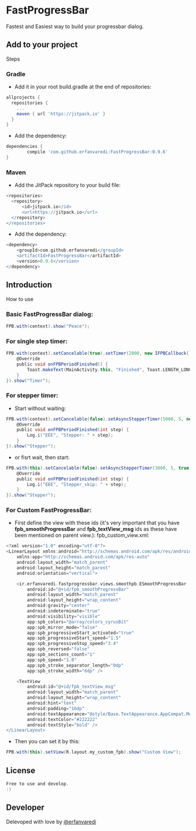 # FastProgressBar
Fastest and Easiest way to build your progressbar dialog.

## Add to your project
Steps
### Gradle
- Add it in your root build.gradle at the end of repositories:

```groovy
allprojects {
  repositories {
    ...
    maven { url 'https://jitpack.io' }
  }
}
```

- Add the dependency:

```groovy
dependencies {
        compile 'com.github.erfanvaredi:FastProgressBar:0.9.6'
}
```

### Maven
- Add the JitPack repository to your build file:

```groovy
<repositories>
  <repository>
      <id>jitpack.io</id>
      <url>https://jitpack.io</url>
  </repository>
</repositories>
```

- Add the dependency:

```groovy
<dependency>
    <groupId>com.github.erfanvaredi</groupId>
    <artifactId>FastProgressBar</artifactId>
    <version>0.9.6</version>
</dependency>
```

## Introduction
How to use
### Basic FastProgressBar dialog:

```groovy
FPB.with(context).show("Peace");
```

### For single step timer:

```groovy
FPB.with(context).setCancelable(true).setTimer(2000, new IFPBCallback() {
    @Override
    public void onFPBPeriodFinished() {
        Toast.makeText(MainActivity.this, "Finished", Toast.LENGTH_LONG).show();
    }
}).show("Timer");
```

### For stepper timer:

- Start without waiting:
```groovy
FPB.with(context).setCancelable(false).setAsyncStepperTimer(5000, 5, new IAsyncFPBCallback() {
    @Override
    public void onFPBPeriodFinished(int step) {
        Log.i("EEE", "Stepper: " + step);
    }
}).show("Stepper");
```
- or fisrt wait, then start:
```groovy
FPB.with(this).setCancelable(false).setAsyncStepperTimer(3000, 5, true, new IAsyncFPBCallback() {
    @Override
    public void onFPBPeriodFinished(int step) {
        Log.i("EEE", "Stepper_skip: " + step);
    }
}).show("Stepper");
```

### For Custom FastProgressBar:

- First define the view with these ids (it's very important that you have <b>fpb_smoothProgressBar</b> and <b>fpb_textView_msg</b> ids as these have been mentioned on parent view.):
fpb_custom_view.xml:
```groovy
<?xml version="1.0" encoding="utf-8"?>
<LinearLayout xmlns:android="http://schemas.android.com/apk/res/android"
    xmlns:app="http://schemas.android.com/apk/res-auto"
    android:layout_width="match_parent"
    android:layout_height="match_parent"
    android:orientation="vertical">

    <ir.erfanvaredi.fastprogressbar.views.smoothpb.ESmoothProgressBar
        android:id="@+id/fpb_smoothProgressBar"
        android:layout_width="match_parent"
        android:layout_height="wrap_content"
        android:gravity="center"
        android:indeterminate="true"
        android:visibility="visible"
        app:spb_colors="@array/colors_cyrusBit"
        app:spb_mirror_mode="false"
        app:spb_progressiveStart_activated="true"
        app:spb_progressiveStart_speed="1.5"
        app:spb_progressiveStop_speed="3.4"
        app:spb_reversed="false"
        app:spb_sections_count="1"
        app:spb_speed="1.0"
        app:spb_stroke_separator_length="0dp"
        app:spb_stroke_width="6dp" />

    <TextView
        android:id="@+id/fpb_textView_msg"
        android:layout_width="match_parent"
        android:layout_height="wrap_content"
        android:hint="text"
        android:padding="16dp"
        android:textAppearance="@style/Base.TextAppearance.AppCompat.Medium"
        android:textColor="#222222"
        android:textStyle="bold" />
</LinearLayout>
```

- Then you can set it by this:
```groovy
FPB.with(this).setView(R.layout.my_custom_fpb).show("Custom View");
```

## License
```groovy
Free to use and develop.
:)
```

## Developer

Delevoped with love by [@erfanvaredi][1]

[1]: https://github.com/erfanvaredi/
